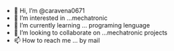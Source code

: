 - 👋 Hi, I’m @caravena0671
- 👀 I’m interested in ...mechatronic
- 🌱 I’m currently learning ... programing lenguage
- 💞️ I’m looking to collaborate on ...mechatronic projects
- 📫 How to reach me ... by mail

<!---
caravena0671/caravena0671 is a ✨ special ✨ repository because its `README.md` (this file) appears on your GitHub profile.
You can click the Preview link to take a look at your changes.
--->
